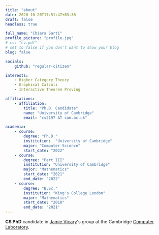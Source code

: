 ```yaml
---
title: "about"
date: 2020-10-20T17:51:47+03:30
draft: false
headless: true

full_name: "Chiara Sarti"
profile_picture: "profile.jpg"
# cv: "cv.pdf"
# set to false if you don't want to show your blog
blog: false

socials:
    github: "regular-citizen"

interests:
    - Higher Category Theory
    - Graphical Calculi
    - Interactive Theorem Proving

affiliations:
    - affiliation:
        title: "Ph.D. Candidate"
        name: "University of Cambridge"
        email: "cs2197 AT cam.ac.uk"

academia:
    - course:
        degree: "Ph.D."
        institution:  "University of Cambridge"
        major: "Computer Science"
        start_date: "2022"
    - course:
        degree: "Part III"
        institution: "University of Cambridge"
        major: "Mathematics"
        start_date: "2021"
        end_date: "2022"
    - course:
        degree: "B.Sc."
        institution: "King's College London"
        major: "Mathematics"
        start_date: "2018"
        end_date: "2021"
---
```


**CS PhD** candidate in [Jamie Vicary][1]'s group at the Cambridge [Computer Laboratory][2].

[1]:https://www.cl.cam.ac.uk/~jv258/
[2]:https://www.cl.cam.ac.uk/research/clash/
